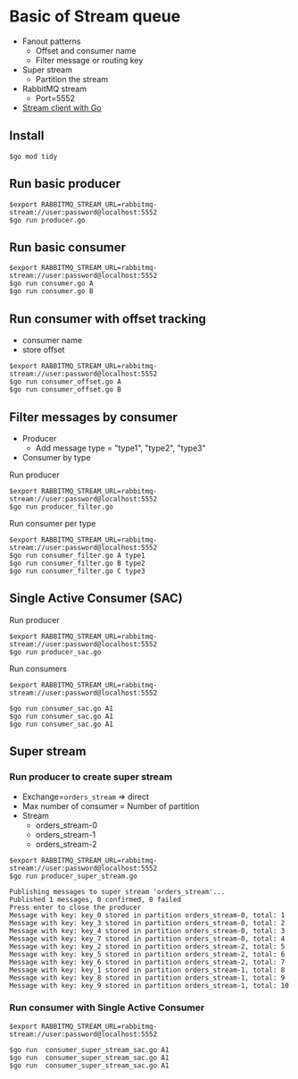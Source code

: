 # Basic of Stream queue
* Fanout patterns
  * Offset and consumer name
  * Filter message or routing key
* Super stream
  * Partition the stream
* RabbitMQ stream
  * Port=5552
* [Stream client with Go](https://github.com/rabbitmq/rabbitmq-stream-go-client)


## Install
```
$go mod tidy
```

## Run basic producer
```
$export RABBITMQ_STREAM_URL=rabbitmq-stream://user:password@localhost:5552
$go run producer.go 
```

## Run basic consumer
```
$export RABBITMQ_STREAM_URL=rabbitmq-stream://user:password@localhost:5552
$go run consumer.go A
$go run consumer.go B
```

## Run consumer with offset tracking
* consumer name
* store offset
```
$export RABBITMQ_STREAM_URL=rabbitmq-stream://user:password@localhost:5552
$go run consumer_offset.go A
$go run consumer_offset.go B
```

## Filter messages by consumer
* Producer
  * Add message type = "type1", "type2", "type3"
* Consumer by type

Run producer
```
$export RABBITMQ_STREAM_URL=rabbitmq-stream://user:password@localhost:5552
$go run producer_filter.go 
```

Run consumer per type
```
$export RABBITMQ_STREAM_URL=rabbitmq-stream://user:password@localhost:5552
$go run consumer_filter.go A type1
$go run consumer_filter.go B type2
$go run consumer_filter.go C type3
```

## Single Active Consumer (SAC)

Run producer
```
$export RABBITMQ_STREAM_URL=rabbitmq-stream://user:password@localhost:5552
$go run producer_sac.go
```

Run consumers
```
$export RABBITMQ_STREAM_URL=rabbitmq-stream://user:password@localhost:5552

$go run consumer_sac.go A1
$go run consumer_sac.go A1
$go run consumer_sac.go A1
```

## Super stream

### Run producer to create super stream
* Exchange=`orders_stream` => direct
* Max number of consumer = Number of partition
* Stream
  * orders_stream-0
  * orders_stream-1
  * orders_stream-2

```
$export RABBITMQ_STREAM_URL=rabbitmq-stream://user:password@localhost:5552
$go run producer_super_stream.go

Publishing messages to super stream 'orders_stream'...
Published 1 messages, 0 confirmed, 0 failed
Press enter to close the producer
Message with key: key_0 stored in partition orders_stream-0, total: 1
Message with key: key_3 stored in partition orders_stream-0, total: 2
Message with key: key_4 stored in partition orders_stream-0, total: 3
Message with key: key_7 stored in partition orders_stream-0, total: 4
Message with key: key_2 stored in partition orders_stream-2, total: 5
Message with key: key_5 stored in partition orders_stream-2, total: 6
Message with key: key_6 stored in partition orders_stream-2, total: 7
Message with key: key_1 stored in partition orders_stream-1, total: 8
Message with key: key_8 stored in partition orders_stream-1, total: 9
Message with key: key_9 stored in partition orders_stream-1, total: 10
```

### Run consumer with Single Active Consumer
```
$export RABBITMQ_STREAM_URL=rabbitmq-stream://user:password@localhost:5552

$go run  consumer_super_stream_sac.go A1
$go run  consumer_super_stream_sac.go A1
$go run  consumer_super_stream_sac.go A1
```

